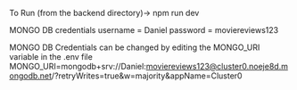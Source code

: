 To Run (from the backend directory)-> npm run dev 

MONGO DB credentials 
username = Daniel
password = moviereviews123

MONGO DB Credentials can be changed by editing the MONGO_URI variable in the .env file
MONGO_URI=mongodb+srv://Daniel:moviereviews123@cluster0.noeje8d.mongodb.net/?retryWrites=true&w=majority&appName=Cluster0
